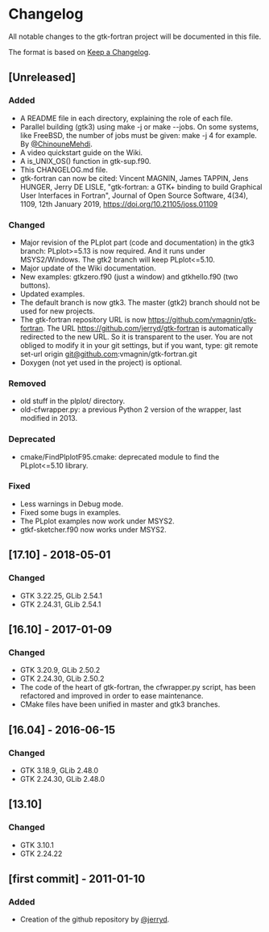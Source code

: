 # Changelog
All notable changes to the gtk-fortran project will be documented in this file.

The format is based on [Keep a Changelog](https://keepachangelog.com/en/1.0.0/).

## [Unreleased]
### Added
- A README file in each directory, explaining the role of each file.
- Parallel building (gtk3) using make -j or make --jobs. On some systems, like FreeBSD, the number of jobs must be given: make -j 4 for example. By [@ChinouneMehdi](https://github.com/ChinouneMehdi).
- A video quickstart guide on the Wiki.
- A is_UNIX_OS() function in gtk-sup.f90.
- This CHANGELOG.md file.
- gtk-fortran can now be cited: Vincent MAGNIN, James TAPPIN, Jens HUNGER, Jerry DE LISLE, "gtk-fortran: a GTK+ binding to build Graphical User Interfaces in Fortran", Journal of Open Source Software, 4(34), 1109, 12th January 2019, https://doi.org/10.21105/joss.01109

### Changed
- Major revision of the PLplot part (code and documentation) in the gtk3 branch: PLplot>=5.13 is now required. And it runs under MSYS2/Windows. The gtk2 branch will keep PLplot<=5.10.
- Major update of the Wiki documentation.
- New examples: gtkzero.f90 (just a window) and gtkhello.f90 (two buttons).
- Updated examples.
- The default branch is now gtk3. The master (gtk2) branch should not be used for new projects.
- The gtk-fortran repository URL is now https://github.com/vmagnin/gtk-fortran. The URL https://github.com/jerryd/gtk-fortran is automatically redirected to the new URL. So it is transparent to the user. You are not obliged to modify it in your git settings, but if you want, type: git remote set-url origin git@github.com:vmagnin/gtk-fortran.git
- Doxygen (not yet used in the project) is optional.

### Removed
- old stuff in the plplot/ directory.
- old-cfwrapper.py: a previous Python 2 version of the wrapper, last modified in 2013.

### Deprecated
- cmake/FindPlplotF95.cmake: deprecated module to find the PLplot<=5.10 library.

### Fixed
- Less warnings in Debug mode.
- Fixed some bugs in examples.
- The PLplot examples now work under MSYS2.
- gtkf-sketcher.f90 now works under MSYS2.


## [17.10] - 2018-05-01
### Changed
- GTK 3.22.25, GLib 2.54.1
- GTK 2.24.31, GLib 2.54.1

## [16.10] - 2017-01-09
### Changed
- GTK 3.20.9,  GLib 2.50.2
- GTK 2.24.30, GLib 2.50.2
- The code of the heart of gtk-fortran, the cfwrapper.py script, has been refactored and improved in order to ease maintenance. 
- CMake files have been unified in master and gtk3 branches.

## [16.04] - 2016-06-15
### Changed
- GTK 3.18.9,  GLib 2.48.0
- GTK 2.24.30, GLib 2.48.0

## [13.10]
### Changed
- GTK 3.10.1
- GTK 2.24.22

## [first commit] - 2011-01-10
### Added
- Creation of the github repository by [@jerryd](https://github.com/jerryd/).
